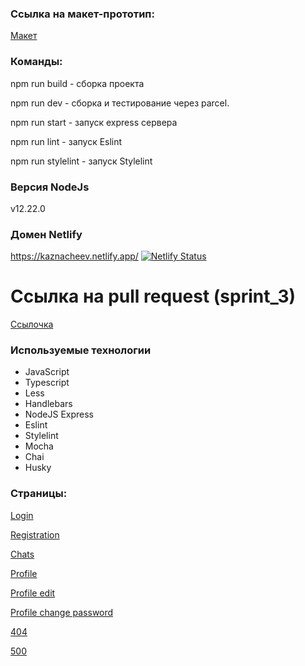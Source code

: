 ### Ссылка на макет-прототип:

[Макет](https://www.figma.com/file/MyioLgjVnXTFAevtJYnb69/Chat_external_link-(Copy)?node-id=1%3A498)

### Команды:

npm run build - сборка проекта

npm run dev - сборка и тестирование через parcel.

npm run start - запуск express сервера

npm run lint - запуск Eslint

npm run stylelint - запуск Stylelint

### Версия NodeJs

v12.22.0

### Домен Netlify

https://kaznacheev.netlify.app/
[![Netlify Status](https://api.netlify.com/api/v1/badges/a5203fd1-b2b8-42b0-b225-e1783f04f4c5/deploy-status)](https://app.netlify.com/sites/kaznacheev/deploys)

# Ссылка на pull request (sprint_3)
[Ссылочка](https://github.com/KaznacheevDaniil/middle.messenger.praktikum.yandex/pull/3)

### Используемые технологии

- JavaScript
- Typescript
- Less
- Handlebars
- NodeJS Express
- Eslint
- Stylelint
- Mocha
- Chai
- Husky

### Страницы:

[Login](https://kaznacheev.netlify.app/)

[Registration](https://kaznacheev.netlify.app/sign-up)

[Chats](https://kaznacheev.netlify.app/messenger)

[Profile](https://kaznacheev.netlify.app/profile)

[Profile edit](https://kaznacheev.netlify.app/profile/egit)

[Profile change password](https://kaznacheev.netlify.app/profile/change-pwd)

[404](https://kaznacheev.netlify.app/404)

[500](https://kaznacheev.netlify.app/500)
